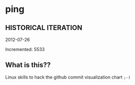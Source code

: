 # ping

## HISTORICAL ITERATION
2012-07-26

Incremented: 5533

## What is this?? 
Linux skills to hack the github commit visualization chart `;-)`
